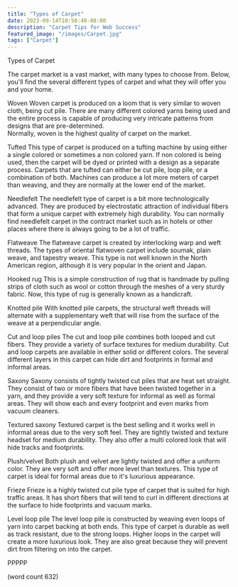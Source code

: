 ```yaml
---
title: "Types of Carpet"
date: 2023-09-14T10:58:48-08:00
description: "Carpet Tips for Web Success"
featured_image: "/images/Carpet.jpg"
tags: ["Carpet"]
---
```


Types of Carpet

The carpet market is a vast market, with many types 
to choose from.  Below, you'll find the several
different types of carpet and what they will offer
you and your home.

Woven
Woven carpet is produced on a loom that is very 
similar to woven cloth, being cut pile.  There
are many different colored yarns being used and the
entire process is capable of producing very intricate
patterns from designs that are pre-determined.  
Normally, woven is the highest quality of carpet
on the market.

Tufted
This type of carpet is produced on a tufting machine
by using either a single colored or sometimes a
non colored yarn.  If non colored is being used,
then the carpet will be dyed or printed with a
design as a separate process.  Carpets that are
tufted can either be cut pile, loop pile, or a
combination of both.  Machines can produce a lot
more meters of carpet than weaving, and they are
normally at the lower end of the market.

Needlefelt
The needlefelt type of carpet is a bit more
technologically advanced.  They are produced by
electrostatic attraction of individual fibers
that form a unique carpet with extremely high
durability.  You can normally find needlefelt
carpet in the contract market such as in hotels 
or other places where there is always going to be
a lot of traffic.

Flatweave
The flatweave carpet is created by interlocking
warp and weft threads.  The types of oriental
flatwoven carpet include soumak, plain weave,
and tapestry weave.  This type is not well known
in the North American region, although it is 
very popular in the orient and Japan.

Hooked rug
This is a simple construction of rug that is
handmade by pulling strips of cloth such as
wool or cotton through the meshes of a very
sturdy fabric.  Now, this type of rug is generally
known as a handicraft.

Knotted pile
With knotted pile carpets, the structural weft
threads will alternate with a supplementary 
weft that will rise from the surface of the 
weave at a perpendicular angle.  

Cut and loop piles
The cut and loop pile combines both looped and
cut fibers.  They provide a variety of 
surface textures for medium durability.  Cut
and loop carpets are available in either solid
or different colors.  The several different layers
in this carpet can hide dirt and footprints in
formal and informal areas.

Saxony
Saxony consists of tightly twisted cut piles 
that are heat set straight.  They consist of 
two or more fibers that have been twisted
together in a yarn, and they provide a very
soft texture for informal as well as formal
areas.  They will show each and every footprint
and even marks from vacuum cleaners.

Textured saxony
Textured carpet is the best selling and it 
works well in informal areas due to the very
soft feel.  They are tightly twisted and 
texture headset for medium durability.  They 
also offer a multi colored look that will
hide tracks and footprints.

Plush/velvet
Both plush and velvet are lightly twisted and
offer a uniform color.  They are very soft
and offer more level than textures.  This type
of carpet is ideal for formal areas due to
it's luxurious appearance.  

Frieze
Frieze is a highly twisted cut pile type of 
carpet that is suited for high traffic areas.
It has short fibers that will tend to curl 
in different directions at the surface to
hide footprints and vacuum marks.

Level loop pile
The level loop pile is constructed by weaving
even loops of yarn into carpet backing at both
ends.  This type of carpet is durable as
well as track resistant, due to the strong
loops.  Higher loops in the carpet will create
a more luxurious look.  They are also great
because they will prevent dirt from filtering
on into the carpet.

PPPPP

(word count 632)
